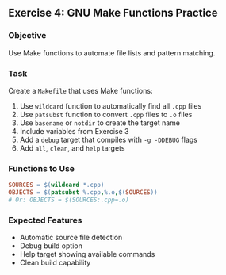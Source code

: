 ## Exercise 4: GNU Make Functions Practice

### Objective
Use Make functions to automate file lists and pattern matching.

### Task
Create a `Makefile` that uses Make functions:
1. Use `wildcard` function to automatically find all `.cpp` files
2. Use `patsubst` function to convert `.cpp` files to `.o` files
3. Use `basename` or `notdir` to create the target name
4. Include variables from Exercise 3
5. Add a `debug` target that compiles with `-g -DDEBUG` flags
6. Add `all`, `clean`, and `help` targets

### Functions to Use
```makefile
SOURCES = $(wildcard *.cpp)
OBJECTS = $(patsubst %.cpp,%.o,$(SOURCES))
# Or: OBJECTS = $(SOURCES:.cpp=.o)
```


### Expected Features
- Automatic source file detection
- Debug build option
- Help target showing available commands
- Clean build capability